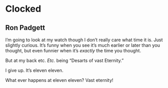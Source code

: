 # Clocked
## Ron Padgett
I’m going to look at my watch
though I don’t really care what time it is.
Just slightly curious.
It’s funny when you see
it’s much earlier or later
than you thought,
but even funnier when it’s _exactly_
the time you thought.

But at my back etc.
 _Etc._ being
“Desarts of vast Eternity.”


I give up.
It’s eleven eleven.

What ever happens
at eleven eleven?
Vast eternity!